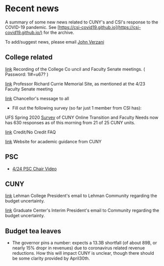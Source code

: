 # Recent news

A summary of some new news related to CUNY's and CSI's response to the COVID-19 pandemic. See [https://csi-covid19.github.io](https://csi-covid19.github.io/) for the archive.

To add/suggest news, please email [John Verzani](mailto:jverzani@gmail.com)



## College related

[link](https://zoom.us/rec/share/-Y9QEJer_W1JT4XNzm7lZKECGbrVT6a81ykY-fEExEjvUqilwZBSK6P1zZ8mMAaP) Recording of the College Co
uncil and Faculty Senate meetings. ( Password: 1l#=u67? )

[link](https://www.dignitymemorial.com/obituaries/staten-island-ny/richard-currie-9136629​) Professor Richard Currie Memorial Site, as mentioned at the 4/23 Faculty Senate meeting

[link](/CUNY/4-20-chancellor-to-all) Chancellor's message to all

* Fill out the following survey (so far just 1 member from CSI has):

UFS Spring 2020 [Survey](https://forms.office.com/Pages/ResponsePage.aspx?id=s_BgbwZfCU6XFZiduozH2FJL6n7nv-tNk_huVq0VgoZUQkNHWVM5OUZQMjNISU8zTzhVNzJETlQwVy4u) of CUNY Online Transition and Faculty Needs now has 630 responses as of this morning from 21 of 25 CUNY units. 

[link]( https://www.cuny.edu/coronavirus/credit-no-credit-policy/faq/) Credit/No Credit FAQ

[link](https://www.cuny.edu/academics/faculty-affairs/faculty-related-academic-continuity-guidance/) Website for academic guidance from CUNY

## PSC

* [4/24 PSC Chair Video](https://www.youtube.com/watch?v=SSFwWk6DAjw&feature=youtu.be)

## CUNY

[link](/CUNY/4-24-lehman) Lehman College President's email to Lehman Community regarding the budget uncertainty.


[link](/CUNY/4-24-gc) Graduate Center's Interim President's email to Community regarding the budget uncertainty.

## Budget tea  leaves

* The governor pins a number: expects a 13.3B shortfall (of about 89B, or nearly 15% dropr in revenues) due to coronavirus related revenue reductions. How this will impact CUNY is unclear, though there should be some clarity provided by April30th. 

